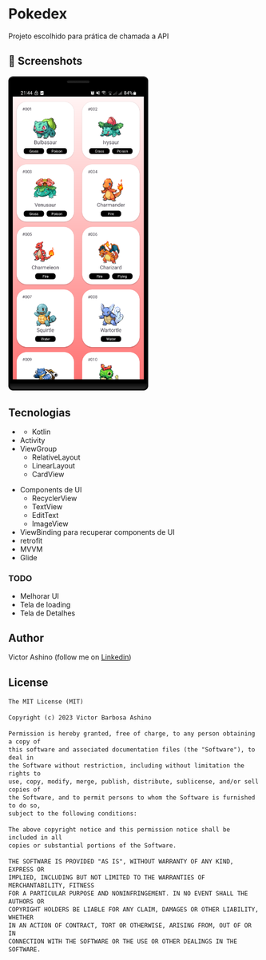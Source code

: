 # Pokedex
Projeto escolhido para prática de chamada a API

## :camera_flash: Screenshots
<!-- You can add more screenshots here if you like -->
<img src="/result/pokedex_1.png" width="280">

## Tecnologias
* * Kotlin
* Activity
* ViewGroup
    * RelativeLayout
    * LinearLayout
    * CardView
- Components de UI
    - RecyclerView
    - TextView
    - EditText
    - ImageView
- ViewBinding para recuperar components de UI
- retrofit
- MVVM
- Glide


### TODO
- Melhorar UI
- Tela de loading
- Tela de Detalhes

## Author
Victor Ashino (follow me on [Linkedin](www.linkedin.com/in/victor-ashino-7ab3b0250))

## License
```
The MIT License (MIT)

Copyright (c) 2023 Victor Barbosa Ashino

Permission is hereby granted, free of charge, to any person obtaining a copy of
this software and associated documentation files (the "Software"), to deal in
the Software without restriction, including without limitation the rights to
use, copy, modify, merge, publish, distribute, sublicense, and/or sell copies of
the Software, and to permit persons to whom the Software is furnished to do so,
subject to the following conditions:

The above copyright notice and this permission notice shall be included in all
copies or substantial portions of the Software.

THE SOFTWARE IS PROVIDED "AS IS", WITHOUT WARRANTY OF ANY KIND, EXPRESS OR
IMPLIED, INCLUDING BUT NOT LIMITED TO THE WARRANTIES OF MERCHANTABILITY, FITNESS
FOR A PARTICULAR PURPOSE AND NONINFRINGEMENT. IN NO EVENT SHALL THE AUTHORS OR
COPYRIGHT HOLDERS BE LIABLE FOR ANY CLAIM, DAMAGES OR OTHER LIABILITY, WHETHER
IN AN ACTION OF CONTRACT, TORT OR OTHERWISE, ARISING FROM, OUT OF OR IN
CONNECTION WITH THE SOFTWARE OR THE USE OR OTHER DEALINGS IN THE SOFTWARE.
```
